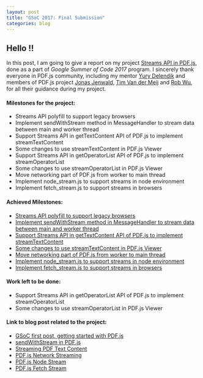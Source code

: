 ```yaml
---
layout: post
title: "GSoC 2017: Final Submission"
categories: blog
---
```


## Hello !!

In this post, I am going to give a report on my project [Streams API in PDF.js](https://summerofcode.withgoogle.com/projects/#5056427950342144), done as a part of _Google Summer of Code 2017_ program. I sincerely thank everyone in PDF.js community, including my mentor [Yury Delendik](https://github.com/yurydelendik) and members of PDF.js project [Jonas Jenwald](https://github.com/Snuffleupagus), [Tim Van der Meij](https://github.com/timvandermeij) and [Rob Wu](https://github.com/Rob--W), for all their guidance during my project.

#### Milestones for the project:
- Streams API polyfill to support legacy browsers
- Implement sendWithStream method in MessageHandler to stream data between main and worker thread
- Support Streams API in getTextContent API of PDF.js to implement streamTextContent
- Some changes to use streamTextContent in PDF.js Viewer
- Support Streams API in getOperatorList API of PDF.js to implement streamOperatorList
- Some changes to use streamOperatorList in PDF.js Viewer
- Move networking part of PDF.js from worker to main thread
- Implement node_stream.js to support streams in node environment
- Implement fetch_stream.js to support streams in browsers

#### Achieved Milestones:
- [Streams API polyfill to support legacy browsers](https://github.com/mozilla/pdf.js/pull/8396)
- [Implement sendWithStream method in MessageHandler to stream data between main and worker thread](https://github.com/mozilla/pdf.js/pull/8430)
- [Support Streams API in getTextContent API of PDF.js to implement streamTextContent](https://github.com/mozilla/pdf.js/pull/8488)
- [Some changes to use streamTextContent in PDF.js Viewer](https://github.com/mozilla/pdf.js/pull/8488)
- [Move networking part of PDF.js from worker to main thread](https://github.com/mozilla/pdf.js/pull/8617)
- [Implement node_stream.js to support streams in node environment](https://github.com/mozilla/pdf.js/pull/8712)
- [Implement fetch_stream.js to support streams in browsers](https://github.com/mozilla/pdf.js/pull/8768)

#### Work left to be done:
- Support Streams API in getOperatorList API of PDF.js to implement streamOperatorList
- Some changes to use streamOperatorList in PDF.js Viewer

#### Link to blog post related to the project:
- [GSoC first post, getting started with PDF.js](http://mukulmishra.me/blog/GSoC-First-Post/)
- [sendWithStream in PDF.js](http://mukulmishra.me/blog/sendWithStream-in-PDF.js/)
- [Streaming PDF Text Content](http://mukulmishra.me/blog/Streaming-PDF-TextContent/)
- [PDF.js Network Streaming](http://mukulmishra.me/blog/PDF.js-Network-Streaming/)
- [PDF.js Node Stream](http://mukulmishra.me/blog/PDF.js-Node-Stream/)
- [PDF.js Fetch Stream](http://mukulmishra.me/blog/PDF.js-Fetch-Stream/)
